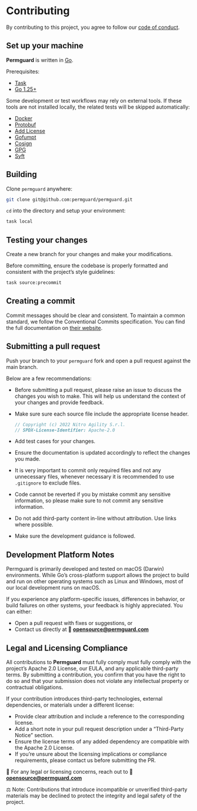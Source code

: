 # Contributing

By contributing to this project, you agree to follow our [code of conduct](https://github.com/permguard/.github/blob/main/CODE_OF_CONDUCT.md).

## Set up your machine

**Permguard** is written in [Go](https://go.dev/).

Prerequisites:

- [Task](https://taskfile.dev/installation)
- [Go 1.25+](https://go.dev/doc/install)

Some development or test workflows may rely on external tools.
If these tools are not installed locally, the related tests will be skipped automatically:

- [Docker](https://www.docker.com/)
- [Protobuf](https://grpc.io/docs/protoc-installation/)
- [Add License](https://github.com/google/addlicense)
- [Gofumpt](https://github.com/mvdan/gofumpt)
- [Cosign](https://github.com/sigstore/cosign)
- [GPG](https://gnupg.org)
- [Syft](https://github.com/anchore/syft)

## Building

Clone `permguard` anywhere:

```sh
git clone git@github.com:permguard/permguard.git
```

`cd` into the directory and setup your environment:

```bash
task local
```

## Testing your changes

Create a new branch for your changes and make your modifications.

Before committing, ensure the codebase is properly formatted and consistent with the project’s style guidelines:

```sh
task source:precommit
```

## Creating a commit

Commit messages should be clear and consistent.
To maintain a common standard, we follow the Conventional Commits specification.
You can find the full documentation on [their website](https://www.conventionalcommits.org).

## Submitting a pull request

Push your branch to your `permguard` fork and open a pull request against the main branch.

Below are a few recommendations:

- Before submitting a pull request, please raise an issue to discuss the changes you wish to make. This will help us understand the context of your changes and provide feedback.
- Make sure sure each source file include the appropriate license header.

  ```go
  // Copyright (c) 2022 Nitro Agility S.r.l.
  // SPDX-License-Identifier: Apache-2.0
  ```

- Add test cases for your changes.
- Ensure the documentation is updated accordingly to reflect the changes you made.
- It is very important to commit only required files and not any unnecessary files, whenever necessary it is recommended to use `.gitignore` to exclude files.
- Code cannot be reverted if you by mistake commit any sensitive information, so please make sure to not commit any sensitive information.
- Do not add third-party content in-line without attribution. Use links where possible.
- Make sure the development guidance is followed.

## Development Platform Notes

Permguard is primarily developed and tested on macOS (Darwin) environments.
While Go’s cross-platform support allows the project to build and run on other operating systems such as Linux and Windows, most of our local development runs on macOS.

If you experience any platform-specific issues, differences in behavior, or build failures on other systems, your feedback is highly appreciated.
You can either:

- Open a pull request with fixes or suggestions, or
- Contact us directly at 📧 **<opensource@permguard.com>**

## Legal and Licensing Compliance

All contributions to **Permguard** must fully comply must fully comply with the project’s Apache 2.0 License, our EULA, and any applicable third-party terms.
By submitting a contribution, you confirm that you have the right to do so and that your submission does not violate any intellectual property or contractual obligations.

If your contribution introduces third-party technologies, external dependencies, or materials under a different license:

- Provide clear attribution and include a reference to the corresponding license.
- Add a short note in your pull request description under a “Third-Party Notice” section.
- Ensure the license terms of any added dependency are compatible with the Apache 2.0 License.
- If you’re unsure about the licensing implications or compliance requirements, please contact us before submitting the PR.

📧 For any legal or licensing concerns, reach out to 📧 **<opensource@permguard.com>**

⚖️ Note: Contributions that introduce incompatible or unverified third-party materials may be declined to protect the integrity and legal safety of the project.
